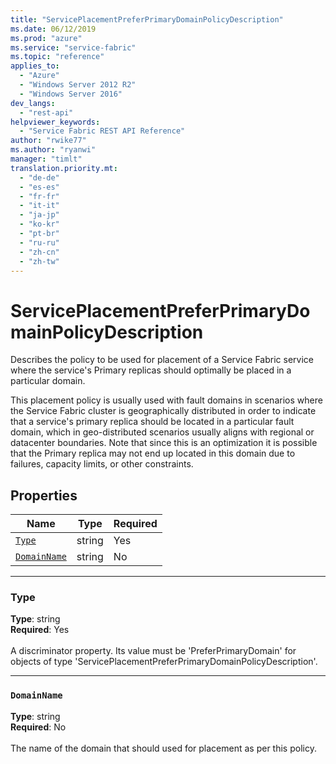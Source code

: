 ```yaml
---
title: "ServicePlacementPreferPrimaryDomainPolicyDescription"
ms.date: 06/12/2019
ms.prod: "azure"
ms.service: "service-fabric"
ms.topic: "reference"
applies_to: 
  - "Azure"
  - "Windows Server 2012 R2"
  - "Windows Server 2016"
dev_langs: 
  - "rest-api"
helpviewer_keywords: 
  - "Service Fabric REST API Reference"
author: "rwike77"
ms.author: "ryanwi"
manager: "timlt"
translation.priority.mt: 
  - "de-de"
  - "es-es"
  - "fr-fr"
  - "it-it"
  - "ja-jp"
  - "ko-kr"
  - "pt-br"
  - "ru-ru"
  - "zh-cn"
  - "zh-tw"
---
```

# ServicePlacementPreferPrimaryDomainPolicyDescription

Describes the policy to be used for placement of a Service Fabric service where the service's Primary replicas should optimally be placed in a particular domain.

This placement policy is usually used with fault domains in scenarios where the Service Fabric cluster is geographically distributed in order to indicate that a service's primary replica should be located in a particular fault domain, which in geo-distributed scenarios usually aligns with regional or datacenter boundaries. Note that since this is an optimization it is possible that the Primary replica may not end up located in this domain due to failures, capacity limits, or other constraints.


## Properties
| Name | Type | Required |
| --- | --- | --- |
| [`Type`](#type) | string | Yes |
| [`DomainName`](#domainname) | string | No |

____
### Type
__Type__: string <br/>
__Required__: Yes <br/>
<br/>
A discriminator property. Its value must be 'PreferPrimaryDomain' for objects of type 'ServicePlacementPreferPrimaryDomainPolicyDescription'.

____
### `DomainName`
__Type__: string <br/>
__Required__: No<br/>
<br/>
The name of the domain that should used for placement as per this policy.

